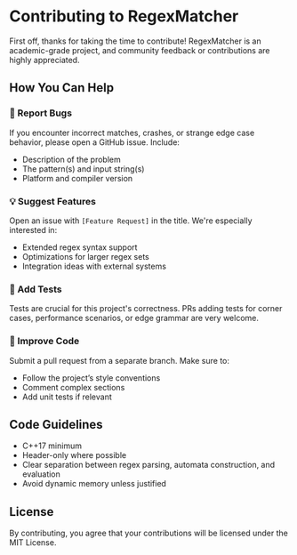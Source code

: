 # Contributing to RegexMatcher

First off, thanks for taking the time to contribute! RegexMatcher is an academic-grade project, and community feedback or contributions are highly appreciated.

## How You Can Help

### 🐛 Report Bugs
If you encounter incorrect matches, crashes, or strange edge case behavior, please open a GitHub issue. Include:
- Description of the problem
- The pattern(s) and input string(s)
- Platform and compiler version

### 💡 Suggest Features
Open an issue with `[Feature Request]` in the title. We're especially interested in:
- Extended regex syntax support
- Optimizations for larger regex sets
- Integration ideas with external systems

### 🧪 Add Tests
Tests are crucial for this project's correctness. PRs adding tests for corner cases, performance scenarios, or edge grammar are very welcome.

### 🧱 Improve Code
Submit a pull request from a separate branch. Make sure to:
- Follow the project’s style conventions
- Comment complex sections
- Add unit tests if relevant

## Code Guidelines
- C++17 minimum
- Header-only where possible
- Clear separation between regex parsing, automata construction, and evaluation
- Avoid dynamic memory unless justified

## License
By contributing, you agree that your contributions will be licensed under the MIT License.
